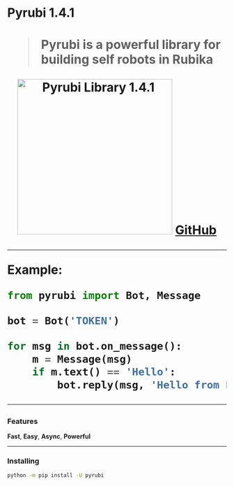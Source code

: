 <h1>Pyrubi 1.4.1<h1/>

> Pyrubi is a powerful library for building self robots in Rubika

<p align='center'>
    <img src='https://iili.io/HIjPRS9.jpg' alt='Pyrubi Library 1.4.1' width='356'>
    <a href='https://github.com/AliGanji1/pyrubi'>GitHub</a>
</p>

<hr>

**Example:**
``` python
from pyrubi import Bot, Message

bot = Bot('TOKEN')

for msg in bot.on_message():
    m = Message(msg)
    if m.text() == 'Hello':
        bot.reply(msg, 'Hello from Pyrubi Library')
```

<hr>

### Features

**Fast**, **Easy**, **Async**, **Powerful**

<hr>

### Installing

``` bash
python -m pip install -U pyrubi
```